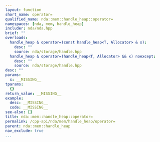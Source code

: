 ```yaml
---
layout: function
short_name: operator=
qualified_name: nda::mem::handle_heap::operator=
namespaces: [nda, mem, handle_heap]
includer: nda/nda.hpp
brief: ""
overloads:
  handle_heap & operator=(const handle_heap<T, Allocator> & x):
    desc: ""
    source: nda/storage/handle.hpp
  handle_heap & operator=(handle_heap<T, Allocator> && x) noexcept:
    desc: ""
    source: nda/storage/handle.hpp
desc: ""
params:
  x: __MISSING__
tparams:
  {}
return_value: __MISSING__
example:
  desc: __MISSING__
  code: __MISSING__
see-also: []
title: nda::mem::handle_heap::operator=
permalink: /cpp-api/nda/mem/handle_heap/operator=
parent: nda::mem::handle_heap
nav_exclude: true
...
```


